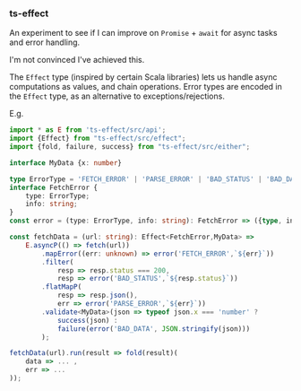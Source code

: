 ### ts-effect

An experiment to see if I can improve on `Promise` + `await` for async tasks and error handling.

I'm not convinced I've achieved this.

The `Effect` type (inspired by certain Scala libraries) lets us handle async computations as values, and chain operations.
Error types are encoded in the `Effect` type, as an alternative to exceptions/rejections.

E.g.

```typescript
import * as E from 'ts-effect/src/api';
import {Effect} from "ts-effect/src/effect";
import {fold, failure, success} from "ts-effect/src/either";

interface MyData {x: number}

type ErrorType = 'FETCH_ERROR' | 'PARSE_ERROR' | 'BAD_STATUS' | 'BAD_DATA';
interface FetchError {
    type: ErrorType;
    info: string;
}
const error = (type: ErrorType, info: string): FetchError => ({type, info});

const fetchData = (url: string): Effect<FetchError,MyData> =>
    E.asyncP(() => fetch(url))
        .mapError((err: unknown) => error('FETCH_ERROR',`${err}`))
        .filter(
            resp => resp.status === 200, 
            resp => error('BAD_STATUS',`${resp.status}`))
        .flatMapP(
            resp => resp.json(), 
            err => error('PARSE_ERROR',`${err}`))
        .validate<MyData>(json => typeof json.x === 'number' ?
            success(json) :
            failure(error('BAD_DATA', JSON.stringify(json)))
        );

fetchData(url).run(result => fold(result)(
    data => ... ,
    err => ...
));
```
